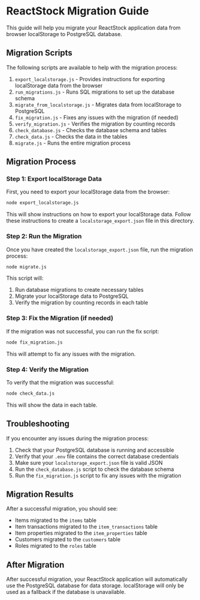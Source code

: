 # ReactStock Migration Guide

This guide will help you migrate your ReactStock application data from browser localStorage to PostgreSQL database.

## Migration Scripts

The following scripts are available to help with the migration process:

1. `export_localstorage.js` - Provides instructions for exporting localStorage data from the browser
2. `run_migrations.js` - Runs SQL migrations to set up the database schema
3. `migrate_from_localstorage.js` - Migrates data from localStorage to PostgreSQL
4. `fix_migration.js` - Fixes any issues with the migration (if needed)
5. `verify_migration.js` - Verifies the migration by counting records
6. `check_database.js` - Checks the database schema and tables
7. `check_data.js` - Checks the data in the tables
8. `migrate.js` - Runs the entire migration process

## Migration Process

### Step 1: Export localStorage Data

First, you need to export your localStorage data from the browser:

```bash
node export_localstorage.js
```

This will show instructions on how to export your localStorage data. Follow these instructions to create a `localstorage_export.json` file in this directory.

### Step 2: Run the Migration

Once you have created the `localstorage_export.json` file, run the migration process:

```bash
node migrate.js
```

This script will:
1. Run database migrations to create necessary tables
2. Migrate your localStorage data to PostgreSQL
3. Verify the migration by counting records in each table

### Step 3: Fix the Migration (if needed)

If the migration was not successful, you can run the fix script:

```bash
node fix_migration.js
```

This will attempt to fix any issues with the migration.

### Step 4: Verify the Migration

To verify that the migration was successful:

```bash
node check_data.js
```

This will show the data in each table.

## Troubleshooting

If you encounter any issues during the migration process:

1. Check that your PostgreSQL database is running and accessible
2. Verify that your `.env` file contains the correct database credentials
3. Make sure your `localstorage_export.json` file is valid JSON
4. Run the `check_database.js` script to check the database schema
5. Run the `fix_migration.js` script to fix any issues with the migration

## Migration Results

After a successful migration, you should see:
- Items migrated to the `items` table
- Item transactions migrated to the `item_transactions` table
- Item properties migrated to the `item_properties` table
- Customers migrated to the `customers` table
- Roles migrated to the `roles` table

## After Migration

After successful migration, your ReactStock application will automatically use the PostgreSQL database for data storage. localStorage will only be used as a fallback if the database is unavailable. 